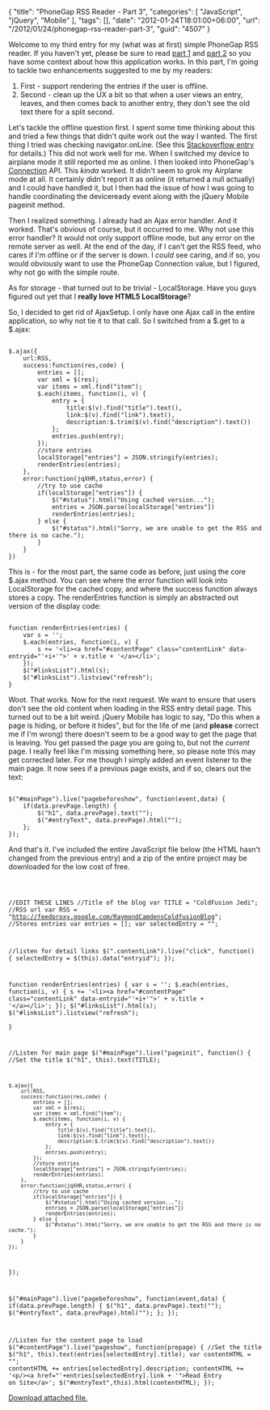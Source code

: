 {
	"title": "PhoneGap RSS Reader - Part 3",
	"categories": [
		"JavaScript",
		"jQuery",
		"Mobile"
	],
	"tags": [],
	"date": "2012-01-24T18:01:00+06:00",
	"url": "/2012/01/24/phonegap-rss-reader-part-3",
	"guid": "4507"
}

Welcome to my third entry for my (what was at first) simple PhoneGap RSS reader. If you haven't yet, please be sure to read <a href="http://www.raymondcamden.com/index.cfm/2011/10/11/PhoneGap-RSS-Reader">part 1</a> and <a href="http://www.raymondcamden.com/index.cfm/2011/12/19/PhoneGap-RSS-Reader--Part-2">part 2</a> so you have some context about how this application works. In this part, I'm going to tackle two enhancements suggested to me by my readers:
<!--more-->
<p/>

<ol>
<li>First - support rendering the entries if the user is offline.
<li>Second - clean up the UX a bit so that when a user views an entry, leaves, and then comes back to another entry, they don't see the old text there for a split second.
</ol>

<p/>

Let's tackle the offline question first. I spent some time thinking about this and tried a few things that didn't quite work out the way I wanted. The first thing I tried was checking navigator.onLine. (See this <a href="http://stackoverflow.com/questions/2384167/check-if-internet-connection-exists-with-javascript">Stackoverflow entry</a> for details.) This did not work well for me. When I switched my device to airplane mode it still reported me as online. I then looked into PhoneGap's <a href="http://docs.phonegap.com/en/1.3.0/phonegap_connection_connection.md.html#Connection">Connection</a> API. This <i>kinda</i> worked. It didn't seem to grok my Airplane mode at all. It certainly didn't report it as online (it returned a null actually) and I could have handled it, but I then had the issue of how I was going to handle coordinating the deviceready event along with the jQuery Mobile pageinit method.

<p/>

Then I realized something. I already had an Ajax error handler. And it worked. That's obvious of course, but it occurred to me. Why not use this error handler? It would not only support offline mode, but any error on the remote server as well. At the end of the day, if I can't get the RSS feed, who cares if I'm offline or if the server is down. I <i>could</i> see caring, and if so, you would obviously want to use the PhoneGap Connection value, but I figured, why not go with the simple route.

<p/>

As for storage - that turned out to be trivial - LocalStorage. Have you guys figured out yet that I <b>really love HTML5 LocalStorage</b>? 

<p/>

So, I decided to get rid of AjaxSetup. I only have one Ajax call in the entire application, so why not tie it to that call. So I switched from a $.get to a $.ajax:

<p/>

<code>
$.ajax({
	url:RSS,
	success:function(res,code) {
		entries = [];
		var xml = $(res);
		var items = xml.find("item");
		$.each(items, function(i, v) {
			entry = { 
				title:$(v).find("title").text(), 
				link:$(v).find("link").text(), 
				description:$.trim($(v).find("description").text())
			};
			entries.push(entry);
		});
		//store entries
		localStorage["entries"] = JSON.stringify(entries);
		renderEntries(entries);
	},
	error:function(jqXHR,status,error) {
		//try to use cache
		if(localStorage["entries"]) {
			$("#status").html("Using cached version...");
			entries = JSON.parse(localStorage["entries"])
			renderEntries(entries);				
		} else {
			$("#status").html("Sorry, we are unable to get the RSS and there is no cache.");
		}
	}
})
</code>

<p/>

This is - for the most part, the same code as before, just using the core $.ajax method. You can see where the error function will look into LocalStorage for the cached copy, and where the success function always stores a copy. The renderEntries function is simply an abstracted out version of the display code:

<p/>

<code>
function renderEntries(entries) {
    var s = '';
    $.each(entries, function(i, v) {
        s += '&lt;li&gt;&lt;a href="#contentPage" class="contentLink" data-entryid="'+i+'"&gt;' + v.title + '&lt;/a&gt;&lt;/li&gt;';
    });
    $("#linksList").html(s);
    $("#linksList").listview("refresh");		
}
</code>

<p/>

Woot. That works. Now for the next request. We want to ensure that users don't see the old content when loading in the RSS entry detail page. This turned out to be a bit weird. jQuery Mobile has logic to say, "Do this when a page is hiding, or before it hides", but for the life of me (and <b>please</b> correct me if I'm wrong) there doesn't seem to be a good way to get the page that is leaving. You get passed the page you are going to, but not the <i>current</i> page. I really feel like I'm missing something here, so please note this may get corrected later. For me though I simply added an event listener to the main page. It now sees if a previous page exists, and if so, clears out the text:

<p/>

<code>
$("#mainPage").live("pagebeforeshow", function(event,data) {
	if(data.prevPage.length) {
		$("h1", data.prevPage).text("");
		$("#entryText", data.prevPage).html("");
	};
});
</code>

<p/>

And that's it. I've included the entire JavaScript file below (the HTML hasn't changed from the previous entry) and a zip of the entire project may be downloaded for the low cost of free.

<p/>

<code>



//EDIT THESE LINES
//Title of the blog
var TITLE = "ColdFusion Jedi";
//RSS url
var RSS = "http://feedproxy.google.com/RaymondCamdensColdfusionBlog";
//Stores entries
var entries = [];
var selectedEntry = "";

//listen for detail links
$(".contentLink").live("click", function() {
	selectedEntry = $(this).data("entryid");
});

function renderEntries(entries) {
    var s = '';
    $.each(entries, function(i, v) {
        s += '&lt;li&gt;&lt;a href="#contentPage" class="contentLink" data-entryid="'+i+'"&gt;' + v.title + '&lt;/a&gt;&lt;/li&gt;';
    });
    $("#linksList").html(s);
    $("#linksList").listview("refresh");		
}

//Listen for main page
$("#mainPage").live("pageinit", function() {
	//Set the title
	$("h1", this).text(TITLE);
	
	$.ajax({
		url:RSS,
		success:function(res,code) {
			entries = [];
			var xml = $(res);
			var items = xml.find("item");
			$.each(items, function(i, v) {
				entry = { 
					title:$(v).find("title").text(), 
					link:$(v).find("link").text(), 
					description:$.trim($(v).find("description").text())
				};
				entries.push(entry);
			});
			//store entries
			localStorage["entries"] = JSON.stringify(entries);
			renderEntries(entries);
		},
		error:function(jqXHR,status,error) {
			//try to use cache
			if(localStorage["entries"]) {
				$("#status").html("Using cached version...");
				entries = JSON.parse(localStorage["entries"])
				renderEntries(entries);				
			} else {
				$("#status").html("Sorry, we are unable to get the RSS and there is no cache.");
			}
		}
	});
	
});

$("#mainPage").live("pagebeforeshow", function(event,data) {
	if(data.prevPage.length) {
		$("h1", data.prevPage).text("");
		$("#entryText", data.prevPage).html("");
	};
});

//Listen for the content page to load
$("#contentPage").live("pageshow", function(prepage) {
	//Set the title
	$("h1", this).text(entries[selectedEntry].title);
	var contentHTML = "";
	contentHTML += entries[selectedEntry].description;
	contentHTML += '&lt;p/&gt;&lt;a href="'+entries[selectedEntry].link + '"&gt;Read Entry on Site&lt;/a&gt;';
	$("#entryText",this).html(contentHTML);
});
</code><p><a href='/enclosures/RSSDemo1.zip'>Download attached file.</a></p>